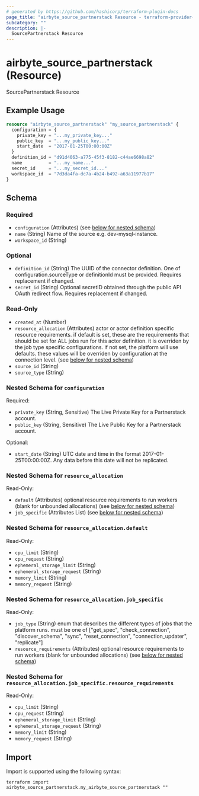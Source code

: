 ```yaml
---
# generated by https://github.com/hashicorp/terraform-plugin-docs
page_title: "airbyte_source_partnerstack Resource - terraform-provider-airbyte"
subcategory: ""
description: |-
  SourcePartnerstack Resource
---
```


# airbyte_source_partnerstack (Resource)

SourcePartnerstack Resource

## Example Usage

```terraform
resource "airbyte_source_partnerstack" "my_source_partnerstack" {
  configuration = {
    private_key = "...my_private_key..."
    public_key  = "...my_public_key..."
    start_date  = "2017-01-25T00:00:00Z"
  }
  definition_id = "d91d4063-a775-45f3-8182-c44ae6698a82"
  name          = "...my_name..."
  secret_id     = "...my_secret_id..."
  workspace_id  = "7d3da4fa-dc7a-4b24-b492-a63a11977b17"
}
```

<!-- schema generated by tfplugindocs -->
## Schema

### Required

- `configuration` (Attributes) (see [below for nested schema](#nestedatt--configuration))
- `name` (String) Name of the source e.g. dev-mysql-instance.
- `workspace_id` (String)

### Optional

- `definition_id` (String) The UUID of the connector definition. One of configuration.sourceType or definitionId must be provided. Requires replacement if changed.
- `secret_id` (String) Optional secretID obtained through the public API OAuth redirect flow. Requires replacement if changed.

### Read-Only

- `created_at` (Number)
- `resource_allocation` (Attributes) actor or actor definition specific resource requirements. if default is set, these are the requirements that should be set for ALL jobs run for this actor definition. it is overriden by the job type specific configurations. if not set, the platform will use defaults. these values will be overriden by configuration at the connection level. (see [below for nested schema](#nestedatt--resource_allocation))
- `source_id` (String)
- `source_type` (String)

<a id="nestedatt--configuration"></a>
### Nested Schema for `configuration`

Required:

- `private_key` (String, Sensitive) The Live Private Key for a Partnerstack account.
- `public_key` (String, Sensitive) The Live Public Key for a Partnerstack account.

Optional:

- `start_date` (String) UTC date and time in the format 2017-01-25T00:00:00Z. Any data before this date will not be replicated.


<a id="nestedatt--resource_allocation"></a>
### Nested Schema for `resource_allocation`

Read-Only:

- `default` (Attributes) optional resource requirements to run workers (blank for unbounded allocations) (see [below for nested schema](#nestedatt--resource_allocation--default))
- `job_specific` (Attributes List) (see [below for nested schema](#nestedatt--resource_allocation--job_specific))

<a id="nestedatt--resource_allocation--default"></a>
### Nested Schema for `resource_allocation.default`

Read-Only:

- `cpu_limit` (String)
- `cpu_request` (String)
- `ephemeral_storage_limit` (String)
- `ephemeral_storage_request` (String)
- `memory_limit` (String)
- `memory_request` (String)


<a id="nestedatt--resource_allocation--job_specific"></a>
### Nested Schema for `resource_allocation.job_specific`

Read-Only:

- `job_type` (String) enum that describes the different types of jobs that the platform runs. must be one of ["get_spec", "check_connection", "discover_schema", "sync", "reset_connection", "connection_updater", "replicate"]
- `resource_requirements` (Attributes) optional resource requirements to run workers (blank for unbounded allocations) (see [below for nested schema](#nestedatt--resource_allocation--job_specific--resource_requirements))

<a id="nestedatt--resource_allocation--job_specific--resource_requirements"></a>
### Nested Schema for `resource_allocation.job_specific.resource_requirements`

Read-Only:

- `cpu_limit` (String)
- `cpu_request` (String)
- `ephemeral_storage_limit` (String)
- `ephemeral_storage_request` (String)
- `memory_limit` (String)
- `memory_request` (String)

## Import

Import is supported using the following syntax:

```shell
terraform import airbyte_source_partnerstack.my_airbyte_source_partnerstack ""
```
